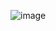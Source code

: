 ![image](https://github.com/Ireal-ai/SQLAcademyTaskSolution/assets/82309024/80098291-4f74-47c0-a5bb-a8cdcce94578)
